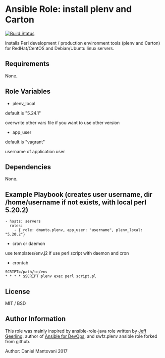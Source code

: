# Ansible Role: install plenv and Carton

[![Build Status](https://travis-ci.org/dmanto/ansible-plenv-and-carton.svg?branch=master)](https://travis-ci.org/dmanto/ansible-plenv-and-carton)

Installs Perl development / production environment tools (plenv and Carton)  for RedHat/CentOS and Debian/Ubuntu linux servers.

## Requirements

None.

## Role Variables

* plenv_local

default is "5.24.1"

overwrite other vars file if you want to use other version

* app_user

default is "vagrant"

username of application user

## Dependencies

None.

## Example Playbook (creates user username, dir /home/username if not exists, with local perl 5.20.2)

    - hosts: servers
      roles:
        - { role: dmanto.plenv, app_user: "username", plenv_local: "5.20.2"}


* cron or daemon

use templates/env.j2 if use perl script with daemon and cron

* crontab

```
SCRIPT=/path/to/env
* * * * $SCRIPT plenv exec perl script.pl
```

## License

MIT / BSD

## Author Information

This role was mainly inspired by ansible-role-java role written by [Jeff Geerling](https://www.jeffgeerling.com/), author of [Ansible for DevOps](https://www.ansiblefordevops.com/), and swfz.plenv ansible role forked from github.

Author: Daniel Mantovani 2017
